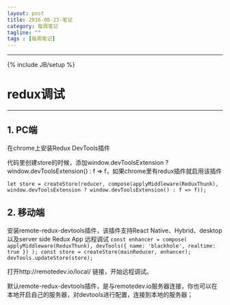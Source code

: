 ```yaml
---
layout: post
title: 2016-08-23-笔记
category: 每周笔记
tagline: ""
tags : [每周笔记]
---
```

---
{% include JB/setup %}

# redux调试
---

## 1. PC端 

在chrome上安装Redux DevTools插件

代码里创建store的时候，添加window.devToolsExtension ? window.devToolsExtension() : f => f，如果chrome里有redux插件就启用该插件


`let store = createStore(reducer, compose(applyMiddleware(ReduxThunk),  window.devToolsExtension ? window.devToolsExtension() : f => f));`


## 2. 移动端

安装remote-redux-devtools插件，该插件支持React Native、Hybrid、desktop以及server side Redux App 远程调试 
`
const enhancer = compose(
    applyMiddleware(ReduxThunk),
    devTools({
        name: 'blackhole',
        realtime: true
    })
);
const store = createStore(mainReducer, enhancer);
devTools.updateStore(store);
`

打开http://remotedev.io/local/ 链接，开始远程调试。

默认remote-redux-devtools插件，是与remotedev.io服务器连接，你也可以在本地开启自己的服务器，对devtools进行配置，连接到本地的服务器；
